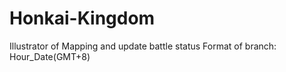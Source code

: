 # Honkai-Kingdom
Illustrator of Mapping and update battle status
Format of branch: Hour_Date(GMT+8)
